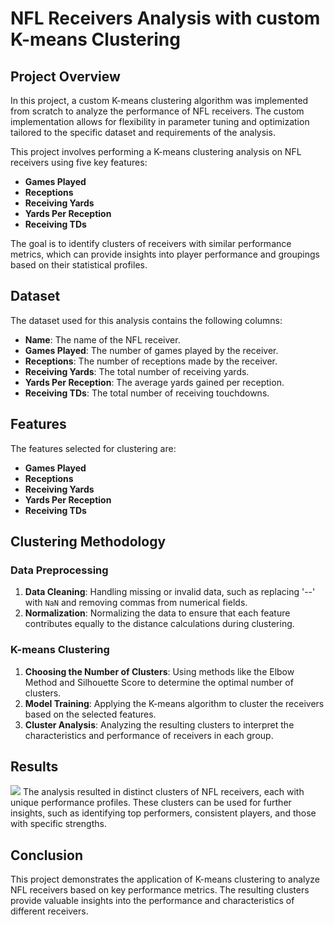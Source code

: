 # NFL Receivers Analysis with custom K-means Clustering

## Project Overview

In this project, a custom K-means clustering algorithm was implemented from scratch to analyze the performance of NFL receivers. The custom implementation allows for flexibility in parameter tuning and optimization tailored to the specific dataset and requirements of the analysis.

This project involves performing a K-means clustering analysis on NFL receivers using five key features:
- **Games Played**
- **Receptions**
- **Receiving Yards**
- **Yards Per Reception**
- **Receiving TDs**

The goal is to identify clusters of receivers with similar performance metrics, which can provide insights into player performance and groupings based on their statistical profiles.

## Dataset

The dataset used for this analysis contains the following columns:
- **Name**: The name of the NFL receiver.
- **Games Played**: The number of games played by the receiver.
- **Receptions**: The number of receptions made by the receiver.
- **Receiving Yards**: The total number of receiving yards.
- **Yards Per Reception**: The average yards gained per reception.
- **Receiving TDs**: The total number of receiving touchdowns.

## Features

The features selected for clustering are:
- **Games Played**
- **Receptions**
- **Receiving Yards**
- **Yards Per Reception**
- **Receiving TDs**

## Clustering Methodology

### Data Preprocessing

1. **Data Cleaning**: Handling missing or invalid data, such as replacing '--' with `NaN` and removing commas from numerical fields.
2. **Normalization**: Normalizing the data to ensure that each feature contributes equally to the distance calculations during clustering.

### K-means Clustering

1. **Choosing the Number of Clusters**: Using methods like the Elbow Method and Silhouette Score to determine the optimal number of clusters.
2. **Model Training**: Applying the K-means algorithm to cluster the receivers based on the selected features.
3. **Cluster Analysis**: Analyzing the resulting clusters to interpret the characteristics and performance of receivers in each group.

## Results
![](https://github.com/Praneshv25/K-Means-Custering/blob/main/Screenshot%202024-05-30%20at%203.04.28%E2%80%AFPM.png)
The analysis resulted in distinct clusters of NFL receivers, each with unique performance profiles. These clusters can be used for further insights, such as identifying top performers, consistent players, and those with specific strengths.

## Conclusion

This project demonstrates the application of K-means clustering to analyze NFL receivers based on key performance metrics. The resulting clusters provide valuable insights into the performance and characteristics of different receivers.
